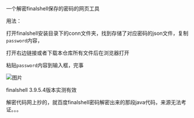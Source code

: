 一个解密finalshell保存的密码的网页工具

用法：

打开finalshell安装目录下的conn文件夹，找到存储了对应密码的json文件，复制`password`内容，

打开右边链接或者下载本仓库所有文件后在浏览器打开

粘贴`password`内容到输入框，完事

![图片](https://github.com/antonTwelve/finalshellPasswordDecrypter/assets/88929910/41c981b0-cca0-4500-ae31-1273e06da347)


finalshell 3.9.5.4版本实测有效

解密代码网上抄的，就百度finalshell密码解密出来的那段java代码，来源无法考证。。。
